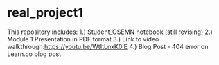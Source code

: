 # real_project1
This repository includes:
  1.) Student_OSEMN notebook (still revising)
  2.) Module 1 Presentation in PDF format
  3.) Link to video walkthrough:https://youtu.be/WtItLnxK0IE
  4.) Blog Post - 404 error on Learn.co blog post
